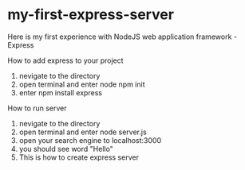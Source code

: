 # my-first-express-server
Here is my first experience with NodeJS web application framework - Express

How to add express to your project

1. nevigate to the directory
2. open terminal and enter node npm init
3. enter npm install express

How to run server

1. nevigate to the directory
2. open terminal and enter node server.js
3. open your search engine to localhost:3000
4. you should see word "Hello"
5. This is how to create express server
